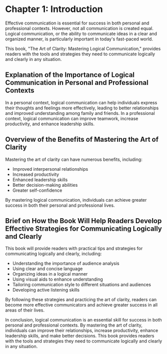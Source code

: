 Chapter 1: Introduction
=======================

Effective communication is essential for success in both personal and professional contexts. However, not all communication is created equal. Logical communication, or the ability to communicate ideas in a clear and organized manner, is particularly important in today's fast-paced world.

This book, "The Art of Clarity: Mastering Logical Communication," provides readers with the tools and strategies they need to communicate logically and clearly in any situation.

Explanation of the Importance of Logical Communication in Personal and Professional Contexts
--------------------------------------------------------------------------------------------

In a personal context, logical communication can help individuals express their thoughts and feelings more effectively, leading to better relationships and improved understanding among family and friends. In a professional context, logical communication can improve teamwork, increase productivity, and enhance leadership skills.

Overview of the Benefits of Mastering the Art of Clarity
--------------------------------------------------------

Mastering the art of clarity can have numerous benefits, including:

* Improved interpersonal relationships
* Increased productivity
* Enhanced leadership skills
* Better decision-making abilities
* Greater self-confidence

By mastering logical communication, individuals can achieve greater success in both their personal and professional lives.

Brief on How the Book Will Help Readers Develop Effective Strategies for Communicating Logically and Clearly
------------------------------------------------------------------------------------------------------------

This book will provide readers with practical tips and strategies for communicating logically and clearly, including:

* Understanding the importance of audience analysis
* Using clear and concise language
* Organizing ideas in a logical manner
* Using visual aids to enhance understanding
* Tailoring communication style to different situations and audiences
* Developing active listening skills

By following these strategies and practicing the art of clarity, readers can become more effective communicators and achieve greater success in all areas of their lives.

In conclusion, logical communication is an essential skill for success in both personal and professional contexts. By mastering the art of clarity, individuals can improve their relationships, increase productivity, enhance leadership skills, and make better decisions. This book provides readers with the tools and strategies they need to communicate logically and clearly in any situation.
